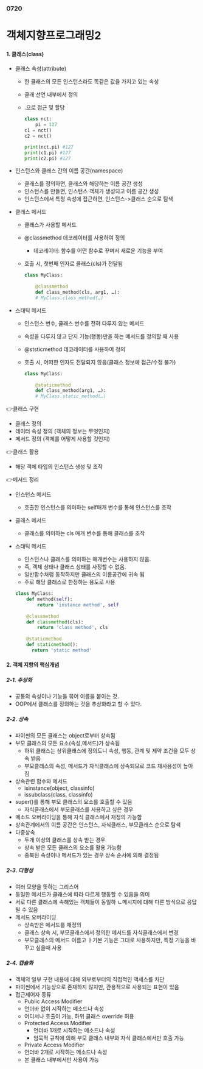 ### 0720

# 객체지향프로그래밍2

#### 1. 클래스(class)

- 클래스 속성(attribute)

  - 한 클래스의 모든 인스턴스라도 똑같은 값을 가지고 있는 속성

  - 클래 선언 내부에서 정의

  - <classname>.<name>으로 접근 및 할당

    ```python
    class nct:
        pi = 127
    c1 = nct()
    c2 = nct()
    
    print(nct.pi) #127
    print(c1.pi) #127
    print(c2.pi) #127
    ```

- 인스턴스와 클래스 간의 이름 공간(namespace)

  - 클래스를 정의하면, 클래스와 해당하는 이름 공간 생성
  - 인스턴스를 만들면, 인스턴스 객체가 생성되고 이름 공간 생성
  - 인스턴스에서 특정 속성에 접근하면, 인스턴스->클래스 순으로 탐색

- 클래스 메서드

  - 클래스가 사용할 메서드

  - @classmethod 데코레이터를 사용하여 정의

    - 데코레이터: 함수를 어떤 함수로 꾸며서 새로운 기능을 부여

  - 호출 시, 첫번째 인자로 클래스(cls)가 전달됨

    ```python
    class MyClass:
        
    	@classmethod
    	def class_method(cls, arg1, …):
        # MyClass.class_method(…)
    ```

- 스태틱 메서드

  - 인스턴스 변수, 클래스 변수를 전혀 다루지 않는 메서드

  - 속성을 다루지 않고 단지 기능(행동)만을 하는 메서드를 정의할 때 사용

  - @ststicmethod 데코레이터를 사용하여 정의

  - 호출 시, 어떠한 인자도 전달되지 않음(클래스 정보에 접근/수정 불가)

    ```python
    class MyClass:
        
    	@staticmethod
    	def class_method(arg1, …):
        # MyClass.static_method(…)
    ```

👉클래스 구현

- 클래스 정의
- 데이터 속성 정의 (객체의 정보는 무엇인지)
- 메서드 정의 (객체를 어떻게 사용할 것인지)

👉클래스 활용

- 해당 객체 타입의 인스턴스 생성 및 조작

👉메서드 정리

- 인스턴스 메서드

  - 호출한 인스턴스를 의미하는 self매개 변수를 통해 인스턴스를 조작

- 클래스 메서드

  - 클래스를 의미하는 cls 매개 변수를 통해 클래스를 조작

- 스태틱 메서드

  - 인스턴스나 클래스를 의미하는 매개변수는 사용하지 않음. 
  - 즉, 객체 상태나 클래스 상태를 사정할 수 없음.
  - 일반함수처럼 동작하지만 클래스의 이름공간에 귀속 됨
  - 주로 해당 클래스로 한정하는 용도로 사용

  ```python
  class MyClass:
      def method(self):
          return 'instance method', self
      
      @classmethod
      def classmethod(cls):
          return 'class method', cls
      
      @staticmethod
      def staticmethod():
      	return 'static method'
  ```

  

#### 2. 객체 지향의 핵심개념

##### 2-1. 추상화

- 공통의 속성이나 기능을 묶어 이름을 붙이는 것.
- OOP에서 클래스를 정의하는 것을 추상화라고 할 수 있다.

##### 2-2. 상속

- 파이썬의 모든 클래스는 object로부터 상속됨
- 부모 클래스의 모든 요소(속성,메서드)가 상속됨
  - 하위 클래스는 상위클래스에 정의도니 속성, 행동, 관계 및 제약 조건을 모두 상속 받음
  - 부모클래스의 속성, 메서드가 자식클래스에 상속되므로 코드 재사용성이 높아짐
- 상속관련 함수와 메서드
  - isinstance(object, classinfo)
  - issubclass(class, classinfo)
- super()를 통해 부모 클래스의 요소를 호출할 수 있음
  - 자식클래스에서 부모클래스를 사용하고 싶은 경우
- 메소드 오버라이딩을 통해 자식 클래스에서 재정의 가능함
- 상속관계에서의 이름 공간은 인스턴스, 자식클래스, 부모클래스 순으로 탐색
- 다중상속
  - 두개 이상의 클래스를 상속 받는 경우
  - 상속 받은 모든 클래스의 요소를 활용 가능함
  - 중복된 속성이나 메서드가 있는 경우 상속 순서에 의해 결정됨

##### 2-3. 다형성

- 여러 모양을 뜻하는 그리스어
- 동일한 메서드가 클래스에 따라 다르게 행동할 수 있음을 의미
- 서로 다른 클래스에 속해있는 객체들이 동일하 ㄴ메시지에 대해 다른 방식으로 응답될 수 있음
- 메서드 오버라이딩
  - 상속받은 메서드를 재정의
  - 클래스 상속 시, 부모클래스에서 정의한 메서드를 자식클래스에서 변경
  - 부모클래스의 메서드 이름고 ㅏ기본 기능은 그대로 사용하지만, 특정 기능을 바꾸고 싶을때 사용

##### 2-4. 캡슐화

- 객체의 일부 구현 내용에 대해 외부로부터의 직접적인 액세스를 차단
- 파이썬에서 기능상으로 존재하지 않지만, 관용적으로 사용되는 표현이 있음
- 접근제어자 종류 
  -  Public Access Modifier  
    - 언더바 없이 시작하는 메소드나 속성 
    - 어디서나 호출이 가능, 하위 클래스 override 허용  
  - Protected Access Modifier 
    - 언더바 1개로 시작하는 메소드나 속성  
    - 암묵적 규칙에 의해 부모 클래스 내부와 자식 클래스에서만 호출 가능 
  -  Private Access Modifier 
    - 언더바 2개로 시작하는 메소드나 속성
    -  본 클래스 내부에서만 사용이 가능